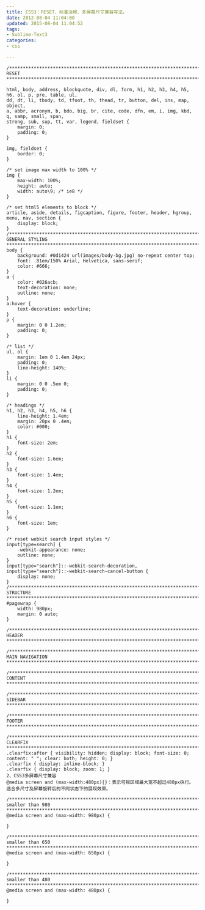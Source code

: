 ```yaml
---
title: CSS3：RESET、标准注释、多屏幕尺寸兼容写法。
date: 2012-08-04 11:04:00
updated: 2015-08-04 11:04:52
tags: 
- Sublime-Text3
categories: 
- css

---
```

    /************************************************************************************
    RESET
    *************************************************************************************/


<!--more-->


    html, body, address, blockquote, div, dl, form, h1, h2, h3, h4, h5, h6, ol, p, pre, table, ul,
    dd, dt, li, tbody, td, tfoot, th, thead, tr, button, del, ins, map, object,
    a, abbr, acronym, b, bdo, big, br, cite, code, dfn, em, i, img, kbd, q, samp, small, span,
    strong, sub, sup, tt, var, legend, fieldset {
        margin: 0;
        padding: 0;
    }
    
    img, fieldset {
        border: 0;
    }
    
    /* set image max width to 100% */
    img {
        max-width: 100%;
        height: auto;
        width: auto\9; /* ie8 */
    }
    
    /* set html5 elements to block */
    article, aside, details, figcaption, figure, footer, header, hgroup, menu, nav, section { 
        display: block;
    }
    /************************************************************************************
    GENERAL STYLING
    *************************************************************************************/
    body {
        background: #0d1424 url(images/body-bg.jpg) no-repeat center top;
        font: .81em/150% Arial, Helvetica, sans-serif;
        color: #666;
    }
    a {
        color: #026acb;
        text-decoration: none;
        outline: none;
    }
    a:hover {
        text-decoration: underline;
    }
    p {
        margin: 0 0 1.2em;
        padding: 0;
    }
    
    /* list */
    ul, ol {
        margin: 1em 0 1.4em 24px;
        padding: 0;
        line-height: 140%;
    }
    li {
        margin: 0 0 .5em 0;
        padding: 0;
    }
    
    /* headings */
    h1, h2, h3, h4, h5, h6 {
        line-height: 1.4em;
        margin: 20px 0 .4em;
        color: #000;
    }
    h1 {
        font-size: 2em;
    }
    h2 {
        font-size: 1.6em;
    }
    h3 {
        font-size: 1.4em;
    }
    h4 {
        font-size: 1.2em;
    }
    h5 {
        font-size: 1.1em;
    }
    h6 {
        font-size: 1em;
    }
    
    /* reset webkit search input styles */
    input[type=search] {
        -webkit-appearance: none;
        outline: none;
    }
    input[type="search"]::-webkit-search-decoration, 
    input[type="search"]::-webkit-search-cancel-button {
        display: none;
    }
    /************************************************************************************
    STRUCTURE
    *************************************************************************************/
    #pagewrap {
        width: 980px;
        margin: 0 auto;
    }
    
    /************************************************************************************
    HEADER
    *************************************************************************************/
    
    /************************************************************************************
    MAIN NAVIGATION
    *************************************************************************************/
    
    /************************************************************************************
    CONTENT
    *************************************************************************************/
    
    /************************************************************************************
    SIDEBAR
    *************************************************************************************/
    
    /************************************************************************************
    FOOTER
    *************************************************************************************/
    
    /************************************************************************************
    CLEARFIX
    *************************************************************************************/
    .clearfix:after { visibility: hidden; display: block; font-size: 0; content: " "; clear: both; height: 0; }
    .clearfix { display: inline-block; }
    .clearfix { display: block; zoom: 1; }
    2、CSS3多屏幕尺寸兼容
    @media screen and (max-width:480px){}：表示可视区域最大宽不超过480px执行。
    适合多尺寸及屏幕旋转后的不同状态下的展现效果。
    
    /************************************************************************************
    smaller than 980
    *************************************************************************************/
    @media screen and (max-width: 980px) {
    
    }
    
    /************************************************************************************
    smaller than 650
    *************************************************************************************/
    @media screen and (max-width: 650px) {
    
    }
    
    /************************************************************************************
    smaller than 480
    *************************************************************************************/
    @media screen and (max-width: 480px) {
    
    }